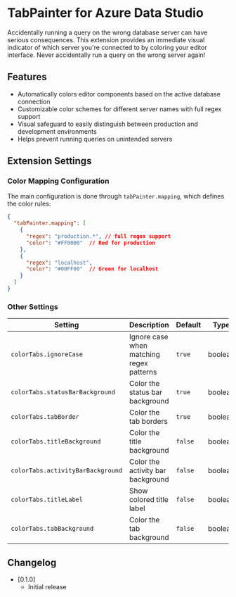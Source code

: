 # TabPainter for Azure Data Studio

Accidentally running a query on the wrong database server can have serious consequences. This extension provides an immediate visual indicator of which server you're connected to by coloring your editor interface. Never accidentally run a query on the wrong server again!

## Features
- Automatically colors editor components based on the active database connection
- Customizable color schemes for different server names with full regex support
- Visual safeguard to easily distinguish between production and development environments
- Helps prevent running queries on unintended servers

## Extension Settings

### Color Mapping Configuration

The main configuration is done through `tabPainter.mapping`, which defines the color rules:

```json
{
  "tabPainter.mapping": [
    {
      "regex": "production.*", // full regex support
      "color": "#FF0000"  // Red for production
    },
    {
      "regex": "localhost",
      "color": "#00FF00"  // Green for localhost
    }
  ]
}
```

### Other Settings

| Setting | Description | Default | Type |
|---------|-------------|---------|------|
| `colorTabs.ignoreCase` | Ignore case when matching regex patterns | `true` | boolean |
| `colorTabs.statusBarBackground` | Color the status bar background | `true` | boolean |
| `colorTabs.tabBorder` | Color the tab borders | `true` | boolean |
| `colorTabs.titleBackground` | Color the title background | `false` | boolean |
| `colorTabs.activityBarBackground` | Color the activity bar background | `false` | boolean |
| `colorTabs.titleLabel` | Show colored title label | `false` | boolean |
| `colorTabs.tabBackground` | Color the tab background | `false` | boolean |

## Changelog
- [0.1.0]
  - Initial release